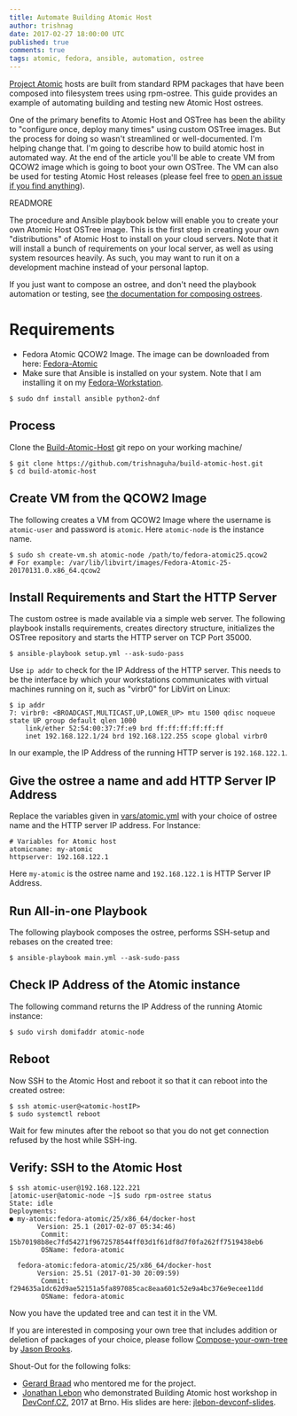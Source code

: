 ```yaml
---
title: Automate Building Atomic Host
author: trishnag
date: 2017-02-27 18:00:00 UTC
published: true
comments: true
tags: atomic, fedora, ansible, automation, ostree
---
```


[Project Atomic](http://www.projectatomic.io/) hosts are built from standard RPM packages that have been composed into filesystem trees using rpm-ostree. This guide provides an example of automating building and testing new Atomic Host ostrees.

One of the primary benefits to Atomic Host and OSTree has been the ability to "configure once, deploy many times" using custom OSTree images. But the process for doing so wasn't streamlined or well-documented. I'm helping change that. I'm going to describe how to build atomic host in automated way. At the end of the article you'll be able to create VM from QCOW2 image which is going to boot your own OSTree.  The VM can also be used for testing Atomic Host releases (please feel free to [open an issue if you find anything](https://pagure.io/atomic-wg/issues)).

READMORE

The procedure and Ansible playbook below will enable you to create your own Atomic Host OSTree image. This is the first step in creating your own "distributions" of Atomic Host to install on your cloud servers. Note that it will install a bunch of requirements on your local server, as well as using system resources heavily. As such, you may want to run it on a development machine instead of your personal laptop.

If you just want to compose an ostree, and don't need the playbook automation or testing, see [the documentation for composing ostrees](http://www.projectatomic.io/docs/compose-your-own-tree/).


# Requirements
* Fedora Atomic QCOW2 Image. The image can be downloaded from here: [Fedora-Atomic](https://getfedora.org/en/atomic/download/)
* Make sure that Ansible is installed on your system. Note that I am installing it on my [Fedora-Workstation](https://getfedora.org/en/workstation/download).

```
$ sudo dnf install ansible python2-dnf
```

## Process
Clone the [Build-Atomic-Host](https://github.com/trishnaguha/build-atomic-host/) git repo on your working machine/

```
$ git clone https://github.com/trishnaguha/build-atomic-host.git
$ cd build-atomic-host
```


## Create VM from the QCOW2 Image
The following creates a VM from QCOW2 Image where the username is `atomic-user` and password is `atomic`.
Here `atomic-node` is the instance name.

```
$ sudo sh create-vm.sh atomic-node /path/to/fedora-atomic25.qcow2
# For example: /var/lib/libvirt/images/Fedora-Atomic-25-20170131.0.x86_64.qcow2
```


## Install Requirements and Start the HTTP Server

The custom ostree is made available via a simple web server. The following playbook installs requirements, creates directory structure, initializes the OSTree repository and starts the HTTP server on TCP Port 35000.

```
$ ansible-playbook setup.yml --ask-sudo-pass
```

Use `ip addr` to check for the IP Address of the HTTP server.  This needs to be the interface by which your workstations communicates with virtual machines running on it, such as "virbr0" for LibVirt on Linux:

```
$ ip addr
7: virbr0: <BROADCAST,MULTICAST,UP,LOWER_UP> mtu 1500 qdisc noqueue state UP group default qlen 1000
    link/ether 52:54:00:37:7f:e9 brd ff:ff:ff:ff:ff:ff
    inet 192.168.122.1/24 brd 192.168.122.255 scope global virbr0
```

In our example, the IP Address of the running HTTP server is `192.168.122.1`.


## Give the ostree a name and add HTTP Server IP Address

Replace the variables given in [vars/atomic.yml](https://github.com/trishnaguha/build-atomic-host/tree/master/vars/atomic.yml) with your choice of ostree name and the HTTP server IP address.
For Instance:

```
# Variables for Atomic host
atomicname: my-atomic
httpserver: 192.168.122.1
```

Here `my-atomic` is the ostree name and `192.168.122.1` is HTTP Server IP Address.


## Run All-in-one Playbook

The following playbook composes the ostree, performs SSH-setup and rebases on the created tree:

```
$ ansible-playbook main.yml --ask-sudo-pass
```


## Check IP Address of the Atomic instance

The following command returns the IP Address of the running Atomic instance:

```
$ sudo virsh domifaddr atomic-node
```


## Reboot

Now SSH to the Atomic Host and reboot it so that it can reboot into the created ostree:

```
$ ssh atomic-user@<atomic-hostIP>
$ sudo systemctl reboot
```

Wait for few minutes after the reboot so that you do not get connection refused by the host while SSH-ing.


## Verify: SSH to the Atomic Host

```
$ ssh atomic-user@192.168.122.221
[atomic-user@atomic-node ~]$ sudo rpm-ostree status
State: idle
Deployments:
● my-atomic:fedora-atomic/25/x86_64/docker-host
       Version: 25.1 (2017-02-07 05:34:46)
        Commit: 15b70198b8ec7fd54271f9672578544ff03d1f61df8d7f0fa262ff7519438eb6
        OSName: fedora-atomic

  fedora-atomic:fedora-atomic/25/x86_64/docker-host
       Version: 25.51 (2017-01-30 20:09:59)
        Commit: f294635a1dc62d9ae52151a5fa897085cac8eaa601c52e9a4bc376e9ecee11dd
        OSName: fedora-atomic
```

Now you have the updated tree and can test it in the VM.

If you are interested in composing your own tree that includes addition or deletion of packages of your choice, please follow [Compose-your-own-tree](http://www.projectatomic.io/docs/compose-your-own-tree/) by [Jason Brooks](https://twitter.com/jasonbrooks).


Shout-Out for the following folks:

* [Gerard Braad](http://gbraad.nl) who mentored me for the project.
* [Jonathan Lebon](https://github.com/jlebon) who demonstrated Building Atomic host workshop in [DevConf.CZ](https://devconf.cz/), 2017 at Brno. His slides are here: [jlebon-devconf-slides](http://jlebon.com/devconf/slides.pdf).
